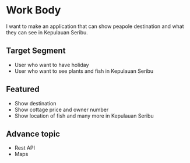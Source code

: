 # Work Body
I want to make an application that can show peapole destination and what they can see in Kepulauan Seribu. 

## Target Segment
- User who want to have holiday
- User who want to see plants and fish in Kepulauan Seribu

## Featured
- Show destination 
- Show cottage price and owner number 
- Show location of fish and many more in Kepulauan Seribu

## Advance topic
- Rest API 
- Maps 
